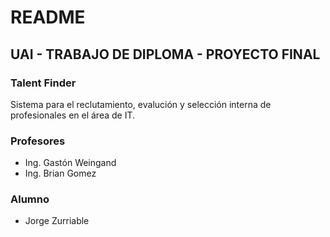 # README #

## UAI - TRABAJO DE DIPLOMA - PROYECTO FINAL

### Talent Finder

Sistema para el reclutamiento, evalución y selección interna de profesionales
en el área de IT.

### Profesores ###

* Ing. Gastón Weingand
* Ing. Brian Gomez

### Alumno ###

* Jorge Zurriable
